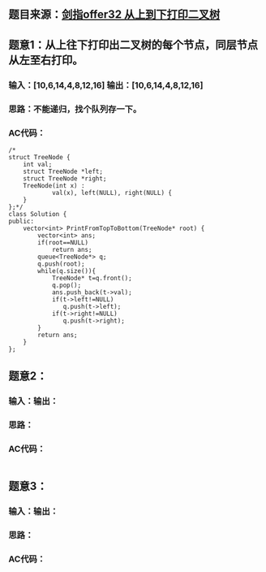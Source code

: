 ## 题目来源：[剑指offer32 从上到下打印二叉树](https://www.nowcoder.com/practice/7fe2212963db4790b57431d9ed259701?tpId=13&tqId=11175&tPage=2&rp=1&ru=%2Fta%2Fcoding-interviews&qru=%2Fta%2Fcoding-interviews%2Fquestion-ranking)

## 题意1：从上往下打印出二叉树的每个节点，同层节点从左至右打印。

### 输入：[10,6,14,4,8,12,16] 输出：[10,6,14,4,8,12,16]

### 思路：不能递归，找个队列存一下。

### AC代码：
```
/*
struct TreeNode {
	int val;
	struct TreeNode *left;
	struct TreeNode *right;
	TreeNode(int x) :
			val(x), left(NULL), right(NULL) {
	}
};*/
class Solution {
public:
    vector<int> PrintFromTopToBottom(TreeNode* root) {
        vector<int> ans;
        if(root==NULL)
            return ans;
        queue<TreeNode*> q;
        q.push(root);
        while(q.size()){
            TreeNode* t=q.front();
            q.pop();
            ans.push_back(t->val);
            if(t->left!=NULL)
               q.push(t->left);
            if(t->right!=NULL)
               q.push(t->right);
        }
        return ans;
    }
};
```

## 题意2：

### 输入：输出：

### 思路：

### AC代码：
```

```


## 题意3：

### 输入：输出：

### 思路：

### AC代码：
```

```
